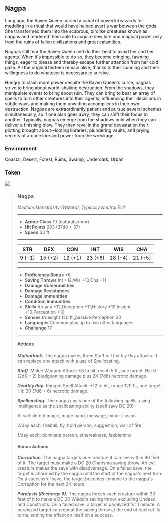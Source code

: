 ## Nagpa
Long ago, the Raven Queen cursed a cabal of powerful wizards for meddling in a ritual that would have helped avert a war between the gods. She transformed them into the scabrous, birdlike creatures known as nagpas and rendered them able to acquire new lore and magical power only from the ruins of fallen civilizations and great calamities.

Nagpas still fear the Raven Queen and do their best to avoid her and her agents. When it's impossible to do so, they become cringing, fawning things, eager to please and thereby escape further attention from her cold gaze. All the original thirteen remain alive, thanks to their cunning and their willingness to do whatever is necessary to survive.

Hungry to claim more power despite the Raven Queen's curse, nagpas strive to bring about world-shaking destruction. From the shadows, they manipulate events to bring about ruin. They can bring to bear an array of spells to turn other creatures into their agents, influencing their decisions in subtle ways and making them unwitting accomplices in their own destruction. Nagpas are extraordinarily patient and pursue several schemes simultaneously, so if one plan goes awry, they can shift their focus to another. Typically, nagpas emerge from the shadows only when they can deliver a finishing blow. They then revel in the grand devastation their plotting brought about--looting libraries, plundering vaults, and prying secrets of arcane lore and power from the wreckage.

### Environment
Coastal, Desert, Forest, Ruins, Swamp, Underdark, Urban

### Token
![](Nagpa-Token.png)

>### Nagpa
>*Medium Monstrosity (Wizard), Typically Neutral Evil*
>___
>- **Armor Class** 19 (natural armor)
>- **Hit Points** 203 (37d8 + 37)
>- **Speed** 30 ft.
>___
>|**STR**|**DEX**|**CON**|**INT**|**WIS**|**CHA**|
>|:---:|:---:|:---:|:---:|:---:|:---:|
>|9 (-1)|15 (+2)|12 (+1)|23 (+6)|18 (+4)|21 (+5)|
>
>___
>- **Proficiency Bonus** +6
>- **Saving Throws** Int +12,Wis +10,Cha +11
>- **Damage Vulnerabilities** 
>- **Damage Resistances** 
>- **Damage Immunities** 
>- **Condition Immunities** 
>- **Skills** Arcana +12,Deception +11,History +12,Insight +10,Perception +10
>- **Senses** truesight 120 ft.,passive Perception 20
>- **Languages** Common plus up to five other languages
>- **Challenge** 17
>___
>#### Actions
>***Multiattack.*** The nagpa makes three Staff or Deathly Ray attacks. It can replace one attack with a use of Spellcasting.
>
>***Staff.*** Melee Weapon Attack: +8 to hit, reach 5 ft., one target. Hit: 9 (2d6 + 2) bludgeoning damage plus 24 (7d6) necrotic damage.
>
>***Deathly Ray.*** Ranged Spell Attack: +12 to hit, range 120 ft., one target. Hit: 30 (7d6 + 6) necrotic damage.
>
>***Spellcasting.*** The nagpa casts one of the following spells, using Intelligence as the spellcasting ability (spell save DC 20):
>
>At will: detect magic, mage hand, message, minor illusion
>
>2/day each: fireball, fly, hold person, suggestion, wall of fire
>
>1/day each: dominate person, etherealness, feeblemind
>
>#### Bonus Actions
>***Corruption.*** The nagpa targets one creature it can see within 90 feet of it. The target must make a DC 20 Charisma saving throw. An evil creature makes the save with disadvantage. On a failed save, the target is charmed by the nagpa until the start of the nagpa's next turn. On a successful save, the target becomes immune to the nagpa's Corruption for the next 24 hours.
>
>***Paralysis (Recharge 6).*** The nagpa forces each creature within 30 feet of it to make a DC 20 Wisdom saving throw, excluding Undead and Constructs. On a failed save, a target is paralyzed for 1 minute. A paralyzed target can repeat the saving throw at the end of each of its turns, ending the effect on itself on a success.
>

